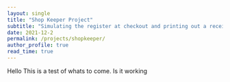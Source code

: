 ```yaml
---
layout: single
title: "Shop Keeper Project"
subtitle: "Simulating the register at checkout and printing out a receipt"
date: 2021-12-2
permalink: /projects/shopkeeper/
author_profile: true
read_time: true
---
```


Hello This is a test of whats to come. Is it working

